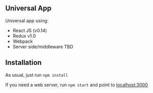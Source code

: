Universal App
--
Universal app using:
* React JS (v0.14)
* Redux v1.0
* Webpack
* Server side/middleware TBD

Installation
--
As usual, just run `npm install`

If you need a web server, run `npm start` and point to [localhost:3000](http://localhost:3000)
